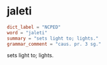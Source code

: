 # jaleti

``` toml
dict_label = "NCPED"
word = "jaleti"
summary = "sets light to; lights."
grammar_comment = "caus. pr. 3 sg."
```

sets light to; lights.

